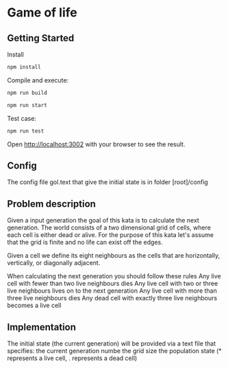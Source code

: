 # Game of life

## Getting Started

Install
```bash
npm install
```
Compile and execute:

```bash
npm run build
```

```bash
npm run start
```

Test case:

```bash
npm run test
```


Open [http://localhost:3002](http://localhost:3002) with your browser to see the result.


## Config

The config file gol.text that give the initial state is in folder [root]/config


## Problem description

Given a input generation the goal of this kata is to calculate the next
generation. The world consists of a two dimensional grid of cells, where
each cell is either dead or alive. For the purpose of this kata let's assume
that the grid is finite and no life can exist off the edges.

Given a cell we define its eight neighbours as the cells that are horizontally,
vertically, or diagonally adjacent.

When calculating the next generation you should follow these rules
Any live cell with fewer than two live neighbours dies
Any live cell with two or three live neighbours lives on to the next
generation
Any live cell with more than three live neighbours dies
Any dead cell with exactly three live neighbours becomes a live cell

## Implementation

The initial state (the current generation) will be provided via a text file
that specifies:
the current generation numbe
the grid size
the population state (* represents a live cell, . represents a dead cell)



